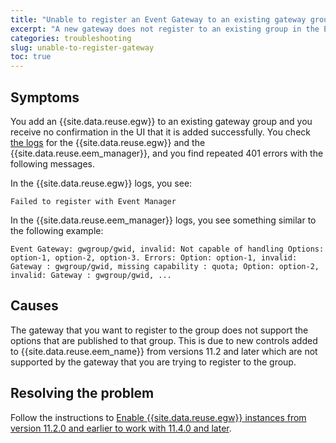 ```yaml
---
title: "Unable to register an Event Gateway to an existing gateway group"
excerpt: "A new gateway does not register to an existing group in the Event Manager"
categories: troubleshooting
slug: unable-to-register-gateway
toc: true
---
```


## Symptoms

You add an {{site.data.reuse.egw}} to an existing gateway group and you receive no confirmation in the UI that it is added successfully. You check [the logs](../gathering-logs) for the {{site.data.reuse.egw}} and the {{site.data.reuse.eem_manager}}, and you find repeated 401 errors with the following messages.

In the {{site.data.reuse.egw}} logs, you see:

```
Failed to register with Event Manager
```

In the {{site.data.reuse.eem_manager}} logs, you see something similar to the following example:

```
Event Gateway: gwgroup/gwid, invalid: Not capable of handling Options: option-1, option-2, option-3. Errors: Option: option-1, invalid: Gateway : gwgroup/gwid, missing capability : quota; Option: option-2, invalid: Gateway : gwgroup/gwid, ...
```

## Causes

The gateway that you want to register to the group does not support the options that are published to that group. This is due to new controls added to {{site.data.reuse.eem_name}} from versions 11.2 and later which are not supported by the gateway that you are trying to register to the group.


## Resolving the problem

Follow the instructions to [Enable {{site.data.reuse.egw}} instances from version 11.2.0 and earlier to work with 11.4.0 and later](../../installing/upgrading/#enable-earlier-egw-instances-to-register).
